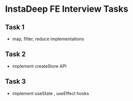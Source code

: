 # InstaDeep FE Interview Tasks

## Task 1

* map, filter, reduce implementations

## Task 2

* implement createStore API

## Task 3

* implement useState , useEffect hooks



